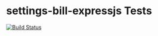 # settings-bill-expressjs Tests
[![Build Status](https://travis-ci.org/fistozvoti/settings-bill-expressjs.svg?branch=master)](https://travis-ci.org/fistozvoti/settings-bill-expressjs)
